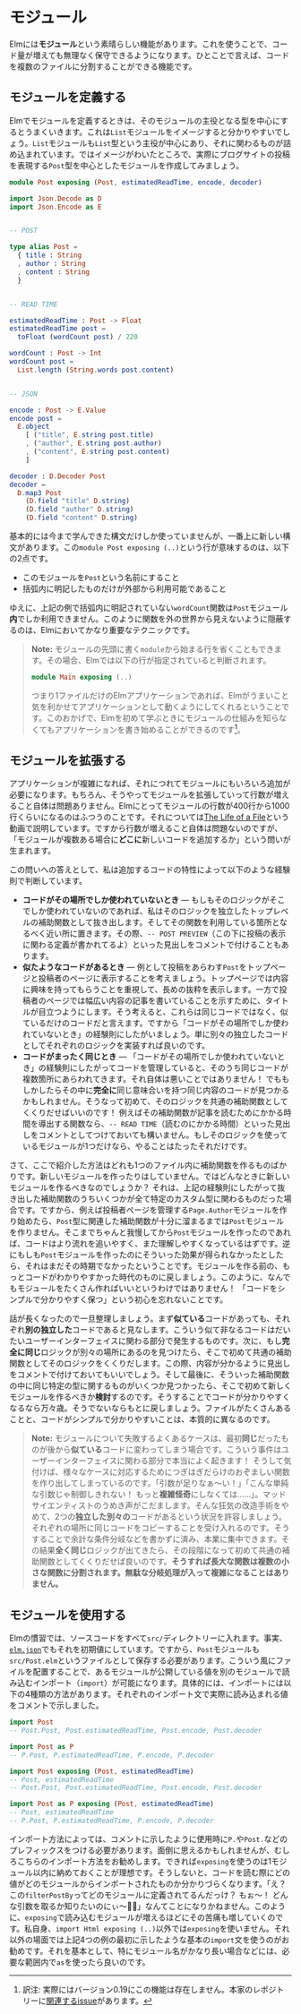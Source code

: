<!--
# Modules
-->

# モジュール

<!--
Elm has **modules** to help you grow your codebase in a nice way. On the most basic level, modules let you break your code into multiple files.
-->

Elmには**モジュール**という素晴らしい機能があります。これを使うことで、コード量が増えても無理なく保守できるようになります。ひとことで言えば、コードを複数のファイルに分割することができる機能です。

<!--
## Defining Modules
-->

## モジュールを定義する

<!--
Elm modules work best when you define them around a central type. Like how the `List` module is all about the `List` type. So say we want to build a module around a `Post` type for a blogging website. We can create something like this:
-->

Elmでモジュールを定義するときは、そのモジュールの主役となる型を中心にするとうまくいきます。これは`List`モジュールをイメージすると分かりやすいでしょう。`List`モジュールも`List`型という主役が中心にあり、それに関わるものが詰め込まれています。ではイメージがわいたところで、実際にブログサイトの投稿を表現する`Post`型を中心としたモジュールを作成してみましょう。

```elm
module Post exposing (Post, estimatedReadTime, encode, decoder)

import Json.Decode as D
import Json.Encode as E


-- POST

type alias Post =
  { title : String
  , author : String
  , content : String
  }


-- READ TIME

estimatedReadTime : Post -> Float
estimatedReadTime post =
  toFloat (wordCount post) / 220

wordCount : Post -> Int
wordCount post =
  List.length (String.words post.content)


-- JSON

encode : Post -> E.Value
encode post =
  E.object
    [ ("title", E.string post.title)
    , ("author", E.string post.author)
    , ("content", E.string post.content)
    ]

decoder : D.Decoder Post
decoder =
  D.map3 Post
    (D.field "title" D.string)
    (D.field "author" D.string)
    (D.field "content" D.string)
```

<!--
The only new syntax here is that `module Post exposing (..)` line at the very top. That means the module is known as `Post` and only certain values are available to outsiders. As written, the `wordCount` function is only available _within_ the `Post` module. Hiding functions like this is one of the most important techniques in Elm!
-->

基本的には今まで学んできた構文だけしか使っていませんが、一番上に新しい構文があります。この`module Post exposing (..)`という行が意味するのは、以下の2点です。

* このモジュールを`Post`という名前にすること
* 括弧内に明記したものだけが外部から利用可能であること

ゆえに、上記の例で括弧内に明記されていない`wordCount`関数は`Post`モジュール**内**でしか利用できません。このように関数を外の世界から見えないように隠蔽するのは、Elmにおいてかなり重要なテクニックです。

<!--
> **Note:** If you forget to add a module declaration, Elm will use this one instead:
>
>```elm
module Main exposing (..)
```
>
> This makes things easier for beginners working in just one file. They should not be confronted with the module system on their first day!
-->

> **Note:** モジュールの先頭に書く`module`から始まる行を省くこともできます。その場合、Elmでは以下の行が指定されていると判断されます。
>
> ```elm
> module Main exposing (..)
> ```
>
> つまり1ファイルだけのElmアプリケーションであれば、Elmがうまいこと気を利かせてアプリケーションとして動くようにしてくれるということです。このおかげで、Elmを初めて学ぶときにモジュールの仕組みを知らなくてもアプリケーションを書き始めることができるのです[^1]。

<!--
## Growing Modules
-->

## モジュールを拡張する

<!--
As your application gets more complex, you will end up adding things to your modules. It is normal for Elm modules to be in the 400 to 1000 line range, as I explain in [The Life of a File](https://youtu.be/XpDsk374LDE). But when you have multiple modules, how do you decide _where_ to add new code?
-->

アプリケーションが複雑になれば、それにつれてモジュールにもいろいろ追加が必要になります。もちろん、そうやってモジュールを拡張していって行数が増えること自体は問題ありません。Elmにとってモジュールの行数が400行から1000行くらいになるのはふつうのことです。それについては[The Life of a File](https://youtu.be/XpDsk374LDE)という動画で説明しています。ですから行数が増えること自体は問題ないのですが、「モジュールが複数ある場合に**どこに**新しいコードを追加するか」という問いが生まれます。

<!--
I try to use the following heuristics when code is:
-->

この問いへの答えとして、私は追加するコードの特性によって以下のような経験則で判断しています。

<!--
- **Unique** &mdash; If logic only appears in one place, I break out top-level helper functions as close to the usage as possible. Maybe use a comment header like `-- POST PREVIEW` to indicate that the following definitions are related to previewing posts.
- **Similar** &mdash; Say we want to show `Post` previews on the home page and on the author pages. On the home page, we want to emphasize the interesting content, so we want longer snippets. But on the author page, we want to emphasize the breadth of content, so we want to focus on titles. These cases are _similar_, not the same, so we go back to the **unique** heuristic. Just write the logic separately.
- **The Same** &mdash; At some point we will have a bunch of **unique** code. That is fine! But perhaps we find that some definitions contain logic that is _exactly_ the same. Break out a helper function for that logic! If all the uses are in one module, no need to do anything more. Maybe put a comment header like `-- READ TIME` if you really want.
-->

- **コードがその場所でしか使われていないとき** &mdash; もしもそのロジックがそこでしか使われていないのであれば、私はそのロジックを独立したトップレベルの補助関数として抜き出します。そしてその関数を利用している箇所となるべく近い所に置きます。その際、`-- POST PREVIEW`（この下に投稿の表示に関わる定義が書かれてるよ）といった見出しをコメントで付けることもあります。
- **似たようなコードがあるとき** &mdash; 例として投稿をあらわす`Post`をトップページと投稿者のページに表示することを考えましょう。トップページでは内容に興味を持ってもらうことを重視して、長めの抜粋を表示します。一方で投稿者のページでは幅広い内容の記事を書いていることを示すために、タイトルが目立つようにします。そう考えると、これらは同じコードではなく、似ているだけのコードだと言えます。ですから「コードがその場所でしか使われていないとき」の経験則にしたがいましょう。単に別々の独立したコードとしてそれぞれのロジックを実装すれば良いのです。
- **コードがまったく同じとき** &mdash; 「コードがその場所でしか使われていないとき」の経験則にしたがってコードを管理していると、そのうち同じコードが複数箇所にあらわれてきます。それ自体は悪いことではありません！ でももしかしたらその中に**完全に**同じ意味合いを持つ同じ内容のコードが見つかるかもしれません。そうなって初めて、そのロジックを共通の補助関数としてくくりだせばいいのです！ 例えばその補助関数が記事を読むためにかかる時間を導出する関数なら、`-- READ TIME`（読むのにかかる時間）といった見出しをコメントとしてつけておいても構いません。もしそのロジックを使っているモジュールが1つだけなら、やることはたったそれだけです。

<!--
These heuristics are all about making helper functions within a single file. You only want to create a new module when a bunch of these helper functions all center around a specific custom type. For example, you start by creating a `Page.Author` module, and do not create a `Post` module until the helper functions start piling up. At that point, creating a new module should make your code feel easier to navigate and understand. If it does not, go back to the version that was clearer. More modules is not more better! Take the path that keeps the code simple and clear.
-->

さて、ここで紹介した方法はどれも1つのファイル内に補助関数を作るものばかりです。新しいモジュールを作ったりはしていません。ではどんなときに新しいモジュールを作るべきなのでしょうか？ それは、上記の経験則にしたがって抜き出した補助関数のうちいくつかが全て特定のカスタム型に関わるものだった場合です。ですから、例えば投稿者ページを管理する`Page.Author`モジュールを作り始めたら、`Post`型に関連した補助関数が十分に溜まるまでは`Post`モジュールを作りません。そこまでちゃんと我慢してから`Post`モジュールを作ったのであれば、コードはより流れを追いやすく、また理解しやすくなっているはずです。逆にもしも`Post`モジュールを作ったのにそういった効果が得られなかったとしたら、それはまだその時期でなかったということです。モジュールを作る前の、もっとコードがわかりやすかった時代のものに戻しましょう。このように、なんでもモジュールをたくさん作ればいいというわけではありません！ 「コードをシンプルで分かりやすく保つ」という初心を忘れないことです。

<!--
To summarize, assume **similar** code is **unique** by default. (It usually is in user interfaces in the end!) If you see logic that is **the same** in different definitions, make some helper functions with appropriate comment headers. When you have a bunch of helper functions about a specific type, _consider_ making a new module. If a new module makes your code clearer, great! If not, go back. More files is not inherently simpler or clearer.
-->

話が長くなったので一旦整理しましょう。まず**似ている**コードがあっても、それぞれ**別の独立した**コードであると見なします。こういう似て非なるコードはだいたいユーザーインターフェイスに関わる部分で発生するものです。次に、もし**完全に同じ**ロジックが別々の場所にあるのを見つけたら、そこで初めて共通の補助関数としてそのロジックをくくりだします。この際、内容が分かるように見出しをコメントで付けておいてもいいでしょう。そして最後に、そういった補助関数の中に同じ特定の型に関するものがいくつか見つかったら、そこで初めて新しくモジュールを作るべきか**検討**するのです。そうすることでコードが分かりやすくなるなら万々歳。そうでないならもとに戻しましょう。ファイルがたくさんあることと、コードがシンプルで分かりやすいことは、本質的に異なるのです。

<!--
> **Note:** One of the most common ways to get tripped up with modules is when something that was once **the same** becomes **similar** later on. Very common, especially in user interfaces! Folks will often try to create a Frankenstein function that handles all the different cases. Adding more arguments. Adding more _complex_ arguments. The better path is to accept that you now have two **unique** situations and copy the code into both places. Customize it exactly how you need. Then see if any of the resulting logic is **the same**. If so, move it out into helpers. **Your long functions should split into multiple smaller functions, not grow longer and more complex!**
-->

> **Note:** モジュールについて失敗するよくあるケースは、最初**同じ**だったものが後から**似ている**コードに変わってしまう場合です。こういう事件はユーザーインターフェイスに関わる部分で本当によく起きます！ そうして気付けば、様々なケースに対応するためにつぎはぎだらけのおぞましい関数を作り出してしまっているのです。「引数が足りなぁ〜い！」「こんな単純な引数じゃ制御しきれない！ もっと**複雑怪奇**にしなくては……」。マッドサイエンティストのうめき声がこだまします。そんな狂気の改造手術をやめて、2つの**独立した別々の**コードがあるという状況を許容しましょう。それぞれの場所に同じコードをコピーすることを受け入れるのです。そうすることで余計な条件分岐などを書かずに済み、本業に集中できます。その結果**全く同じ**ロジックが出てきたら、その段階になって初めて共通の補助関数としてくくりだせば良いのです。**そうすれば長大な関数は複数の小さな関数に分割されます。無駄な分岐処理が入って複雑になることはありません。**

<!--
## Using Modules
--->

## モジュールを使用する

<!--
It is customary in Elm for all of your code to live in the `src/` directory. That is the default for [`elm.json`](https://github.com/elm/compiler/blob/0.19.0/docs/elm.json/application.md) even. So our `Post` module would need to live in a file named `src/Post.elm`. From there, we can `import` a module and use its exposed values. There are four ways to do that:
-->

Elmの慣習では、ソースコードをすべて`src/`ディレクトリーに入れます。事実、[`elm.json`](https://github.com/elm/compiler/blob/0.19.0/docs/elm.json/application.md)でもそれを初期値にしています。ですから、`Post`モジュールも`src/Post.elm`というファイルとして保存する必要があります。こういう風にファイルを配置することで、あるモジュールが公開している値を別のモジュールで読み込むインポート（`import`）が可能になります。具体的には、インポートには以下の4種類の方法があります。それぞれのインポート文で実際に読み込まれる値をコメントで示しました。

```elm
import Post
-- Post.Post, Post.estimatedReadTime, Post.encode, Post.decoder

import Post as P
-- P.Post, P.estimatedReadTime, P.encode, P.decoder

import Post exposing (Post, estimatedReadTime)
-- Post, estimatedReadTime
-- Post.Post, Post.estimatedReadTime, Post.encode, Post.decoder

import Post as P exposing (Post, estimatedReadTime)
-- Post, estimatedReadTime
-- P.Post, P.estimatedReadTime, P.encode, P.decoder
```

<!--
I recommend using `exposing` pretty rarely. Ideally on zero or one of your imports. Otherwise, it can start getting hard to figure out where things came from when reading though. “Wait, where is `filterPostBy` from again? What arguments does it take?” It gets harder and harder to read through code as you add more `exposing`. I tend to use it for `import Html exposing (..)` but not on anything else. For everything else, I recommend using the standard `import` and maybe using `as` if you have a particularly long module name!
-->

インポート方法によっては、コメントに示したように使用時に`P.`や`Post.`などのプレフィックスをつける必要があります。面倒に思えるかもしれませんが、むしろこちらのインポート方法をお勧めします。できれば`exposing`を使うのは1モジュール以内に納めておくことが理想です。そうしないと、コードを読む際にどの値がどのモジュールからインポートされたものか分かりづらくなります。「え？ この`filterPostBy`ってどのモジュールに定義されてるんだっけ？ もぉ〜！ どんな引数を取るか知りたいのにぃ〜💢🐐」なんてことになりかねません。このように、`exposing`で読み込むモジュールが増えるほどにその苦痛も増していくのです。私自身、`import Html exposing (..)`以外では`exposing`を使いません。それ以外の場面では上記4つの例の最初に示したような基本の`import`文を使うのがお勧めです。それを基本として、特にモジュール名がかなり長い場合などには、必要な範囲内で`as`を使ったら良いのです。

[^1]: 訳注: 実際にはバージョン0.19にこの機能は存在しません。本家のレポジトリーに[関連するissue](https://github.com/evancz/guide.elm-lang.org/issues/270)があります。
